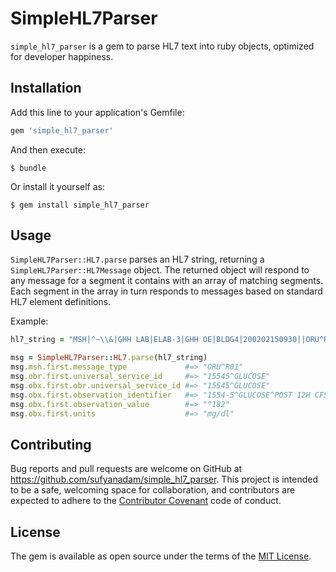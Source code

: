 # SimpleHL7Parser

`simple_hl7_parser` is a gem to parse HL7 text into ruby objects, optimized for developer happiness.

## Installation

Add this line to your application's Gemfile:

```ruby
gem 'simple_hl7_parser'
```

And then execute:

    $ bundle

Or install it yourself as:

    $ gem install simple_hl7_parser

## Usage

`SimpleHL7Parser::HL7.parse` parses an HL7 string, returning a `SimpleHL7Parser::HL7Message` object. The returned
object will respond to any message for a segment it contains with an array of matching segments.
Each segment in the array in turn responds to messages based on standard HL7 element definitions.

Example:

```ruby
hl7_string = "MSH|^~\\&|GHH LAB|ELAB-3|GHH OE|BLDG4|200202150930||ORU^R01|CNTRL-3456|P|2.4\nPID|||555-44-4444||EVERYWOMAN^EVE^E^^^^L|JONES|19620320|F|||153 FERNWOOD DR.^^STATESVILLE^OH^35292||(206)3345232|(206)752-121||||AC555444444||67-A4335^OH^20030520\nOBR|1|845439^GHH OE|1045813^GHH LAB|15545^GLUCOSE|||200202150730|||||||||555-55-5555^PRIMARY^PATRICIA P^^^^MD^^|||||||||F||||||444-44-4444^HIPPOCRATES^HOWARD H^^^^MD\nOBX|1|SN|1554-5^GLUCOSE^POST 12H CFST:MCNC:PT:SER/PLAS:QN||^182|mg/dl|70_105|H|||F"

msg = SimpleHL7Parser::HL7.parse(hl7_string)
msg.msh.first.message_type             #=> "ORU^R01"
msg.obr.first.universal_service_id     #=> "15545^GLUCOSE"
msg.obx.first.obr.universal_service_id #=> "15545^GLUCOSE"
msg.obx.first.observation_identifier   #=> "1554-5^GLUCOSE^POST 12H CFST:MCNC:PT:SER/PLAS:QN"
msg.obx.first.observation_value        #=> "^182"
msg.obx.first.units                    #=> "mg/dl"
```

## Contributing

Bug reports and pull requests are welcome on GitHub at https://github.com/sufyanadam/simple_hl7_parser. This project is intended to be a safe, welcoming space for collaboration, and contributors are expected to adhere to the [Contributor Covenant](http://contributor-covenant.org) code of conduct.


## License

The gem is available as open source under the terms of the [MIT License](http://opensource.org/licenses/MIT).

